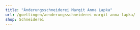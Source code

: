 ```yaml
---
title: "Änderungsschneiderei Margit Anna Lapka"
url: /goettingen/aenderungsschneiderei-margit-anna-lapka/
shop: Schneiderei
---
```

